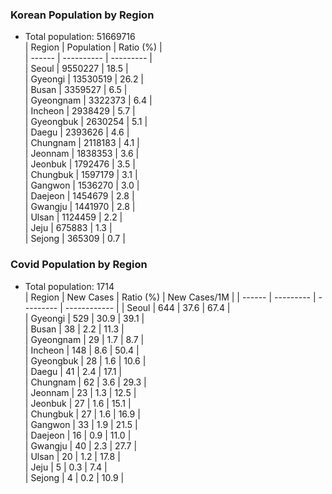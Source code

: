 ### Korean Population by Region
* Total population: 51669716  
| Region | Population | Ratio (%) |  
| ------ | ---------- | --------- |  
| Seoul | 9550227 | 18.5 |  
| Gyeongi | 13530519 | 26.2 |  
| Busan | 3359527 | 6.5 |  
| Gyeongnam | 3322373 | 6.4 |  
| Incheon | 2938429 | 5.7 |  
| Gyeongbuk | 2630254 | 5.1 |  
| Daegu | 2393626 | 4.6 |  
| Chungnam | 2118183 | 4.1 |  
| Jeonnam | 1838353 | 3.6 |  
| Jeonbuk | 1792476 | 3.5 |  
| Chungbuk | 1597179 | 3.1 |  
| Gangwon | 1536270 | 3.0 |  
| Daejeon | 1454679 | 2.8 |  
| Gwangju | 1441970 | 2.8 |  
| Ulsan | 1124459 | 2.2 |  
| Jeju | 675883 | 1.3 |  
| Sejong | 365309 | 0.7 |  

### Covid Population by Region
* Total population: 1714  
| Region | New Cases | Ratio (%) | New Cases/1M |
| ------ | --------- | --------- | ------------ |
| Seoul | 644 | 37.6 | 67.4 |  
| Gyeongi | 529 | 30.9 | 39.1 |  
| Busan | 38 | 2.2 | 11.3 |  
| Gyeongnam | 29 | 1.7 | 8.7 |  
| Incheon | 148 | 8.6 | 50.4 |  
| Gyeongbuk | 28 | 1.6 | 10.6 |  
| Daegu | 41 | 2.4 | 17.1 |  
| Chungnam | 62 | 3.6 | 29.3 |  
| Jeonnam | 23 | 1.3 | 12.5 |  
| Jeonbuk | 27 | 1.6 | 15.1 |  
| Chungbuk | 27 | 1.6 | 16.9 |  
| Gangwon | 33 | 1.9 | 21.5 |  
| Daejeon | 16 | 0.9 | 11.0 |  
| Gwangju | 40 | 2.3 | 27.7 |  
| Ulsan | 20 | 1.2 | 17.8 |  
| Jeju | 5 | 0.3 | 7.4 |  
| Sejong | 4 | 0.2 | 10.9 |  